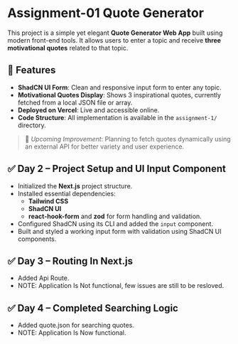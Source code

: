 # Assignment-01 Quote Generator

This project is a simple yet elegant **Quote Generator Web App** built using modern front-end tools. It allows users to enter a topic and receive **three motivational quotes** related to that topic.

## 🔧 Features

- **ShadCN UI Form**: Clean and responsive input form to enter any topic.
- **Motivational Quotes Display**: Shows 3 inspirational quotes, currently fetched from a local JSON file or array.
- **Deployed on Vercel**: Live and accessible online.
- **Code Structure**: All implementation is available in the `assignment-1/` directory.

> 🔄 *Upcoming Improvement*: Planning to fetch quotes dynamically using an external API for better variety and user experience.

## ✅ Day 2 – Project Setup and UI Input Component

- Initialized the **Next.js** project structure.
- Installed essential dependencies:
  - **Tailwind CSS**
  - **ShadCN UI**
  - **react-hook-form** and **zod** for form handling and validation.
- Configured ShadCN using its CLI and added the `input` component.
- Built and styled a working input form with validation using ShadCN UI components.

## ✅ Day 3 – Routing In Next.js 
- Added Api Route.
- NOTE: Application Is Not functional, few issues are still to be resloved.

## ✅ Day 4 – Completed Searching Logic
- Added quote.json for searching quotes.
- NOTE: Application Is Now functional.
